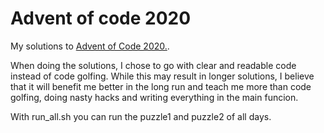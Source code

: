 # Advent of code 2020
My solutions to [Advent of Code 2020.](https://www.adventofcode.com).  

When doing the solutions, I chose to go with clear and readable code instead of code golfing.
While this may result in longer solutions, I believe that it will benefit me better in the long run and
teach me more than code golfing, doing nasty hacks and writing everything in the main funcion.  

With run_all.sh you can run the puzzle1 and puzzle2 of all days.
